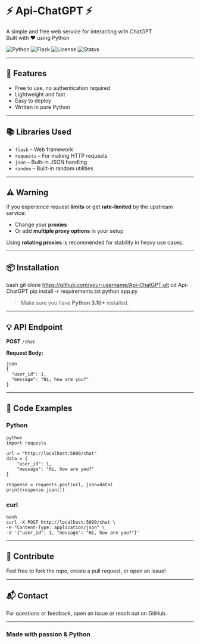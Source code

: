 # ⚡️ Api-ChatGPT ⚡️  
A simple and free web service for interacting with ChatGPT  
Built with ❤️ using Python

![Python](https://img.shields.io/badge/Python-3.10+-blue?logo=python)
![Flask](https://img.shields.io/badge/Flask-Web_Framework-lightgrey?logo=flask)
![License](https://img.shields.io/badge/Free-Yes-brightgreen?style=flat-square)
![Status](https://img.shields.io/badge/Status-Active-blue)

---

## 🚀 Features

- Free to use, no authentication required  
- Lightweight and fast  
- Easy to deploy  
- Written in pure Python

---

## 📚 Libraries Used

- `flask` – Web framework  
- `requests` – For making HTTP requests  
- `json` – Built-in JSON handling  
- `random` – Built-in random utilities

---

## ⚠️ Warning

If you experience request **limits** or get **rate-limited** by the upstream service:
- Change your **proxies**
- Or add **multiple proxy options** in your setup

Using **rotating proxies** is recommended for stability in heavy use cases.

---

## 📦 Installation

bash
git clone https://github.com/your-username/Api-ChatGPT.git
cd Api-ChatGPT
pip install -r requirements.txt
python app.py

> Make sure you have **Python 3.10+** installed.

---

## 💡 API Endpoint

**POST** `/chat`

**Request Body:**
```
json
{
  "user_id": 1,
  "message": "Hi, how are you?"
}
```
---

## 🧪 Code Examples

### Python
```
python
import requests

url = "http://localhost:5000/chat"
data = {
    "user_id": 1,
    "message": "Hi, how are you?"
}

response = requests.post(url, json=data)
print(response.json())
```
### curl
```
bash
curl -X POST http://localhost:5000/chat \
-H "Content-Type: application/json" \
-d '{"user_id": 1, "message": "Hi, how are you?"}'
```
---

## 🤝 Contribute

Feel free to fork the repo, create a pull request, or open an issue!

---

## 📬 Contact

For questions or feedback, open an issue or reach out on GitHub.

---

### Made with passion & Python
